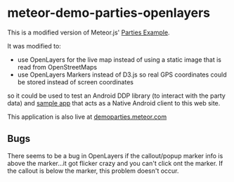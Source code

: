 meteor-demo-parties-openlayers
==============================

This is a modified version of Meteor.js' 
[Parties Example](http://www.meteor.com/examples/parties).

It was modified to:

* use OpenLayers for the live map instead of using a static image that
is read from OpenStreetMaps
* use OpenLayers Markers instead of D3.js so real GPS coordinates
could be stored instead of screen coordinates

so it could be used to test an Android DDP library (to interact
with the party data) and 
[sample app](https://play.google.com/store/apps/details?id=com.keysolutions.meteorparties&hl=en)
that acts as a Native Android client to this web site.

This application is also live at
[demoparties.meteor.com](http://demoparties.meteor.com)

Bugs
----
There seems to be a bug in OpenLayers if the callout/popup marker info
is above the marker...it got flicker crazy and you can't click ont the marker.
If the callout is below the marker, this problem doesn't occur.

